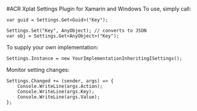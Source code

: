 ﻿#ACR Xplat Settings Plugin for Xamarin and Windows
To use, simply call:

    var guid = Settings.Get<Guid>("Key");

    Settings.Set("Key", AnyObject); // converts to JSON
    var obj = Settings.Get<AnyObject>("Key");

To supply your own implementation:

    Settings.Instance = new YourImplementationInheritingISettings();


Monitor setting changes:

    Settings.Changed += (sender, args) => {
        Console.WriteLine(args.Action);        
        Console.WriteLine(args.Key);
        Console.WriteLine(args.Value);
    };

